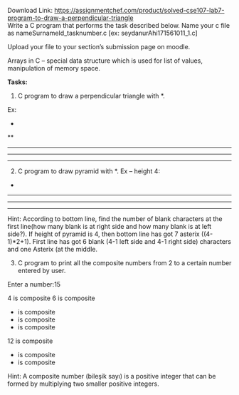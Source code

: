 Download Link: https://assignmentchef.com/product/solved-cse107-lab7-program-to-draw-a-perpendicular-triangle
<br>
Write a C program that performs the task described below. Name your c file as nameSurnameId_tasknumber.c [ex: seydanurAhi171561011_1.c]

Upload your file to your section’s submission page on moodle.

Arrays in C – special data structure which is used for list of values, manipulation of memory space.

<strong>Tasks: </strong>

<ol>

 <li>C program to draw a perpendicular triangle with *.</li>

</ol>

Ex:

*

**

***

****

*****




<ol start="2">

 <li>C program to draw pyramid with *. Ex – height 4:</li>

</ol>

*

***

*****

*******

Hint: According to bottom line, find the number of blank characters at the first line(how many blank is at right side and how many blank is at left side?). If height of pyramid is 4, then bottom line has got 7 asterix ((4-1)*2+1). First line has got 6 blank (4-1 left side and 4-1 right side) characters and one Asterix (at the middle.




<ol start="3">

 <li>C program to print all the composite numbers from 2 to a certain number entered by user.</li>

</ol>

Enter a number:15

4 is composite 6 is composite

<ul>

 <li>is composite</li>

 <li>is composite</li>

 <li>is composite</li>

</ul>

12 is composite

<ul>

 <li>is composite</li>

 <li>is composite</li>

</ul>

Hint: A composite number (bileşik sayı) is a positive integer that can be formed by  multiplying two smaller positive integers.